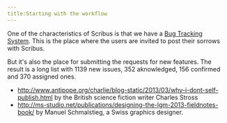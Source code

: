 ```yaml
---
title:Starting with the workflow
---
```

One of the characteristics of Scribus is that we have a [Bug Tracking System](http://bugs.scribus.net). This is the place where the users are invited to post their sorrows with Scribus.

But it's also the place for submitting the requests for new features. The result is a long list with 1139 new issues, 352 aknowledged, 156 confirmed and 370 assigned ones.

- http://www.antipope.org/charlie/blog-static/2013/03/why-i-dont-self-publish.html by the British science fiction writer Charles Stross
- http://ms-studio.net/publications/designing-the-lgm-2013-fieldnotes-book/ by Manuel Schmalstieg, a Swiss graphics designer.
